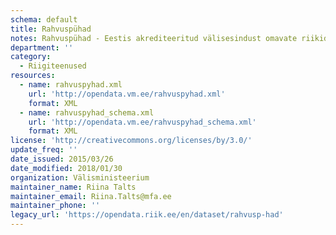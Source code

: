 ```yaml
---
schema: default
title: Rahvuspühad
notes: Rahvuspühad - Eestis akrediteeritud välisesindust omavate riikide rahvuspühade andmed.
department: ''
category:
  - Riigiteenused
resources:
  - name: rahvuspyhad.xml
    url: 'http://opendata.vm.ee/rahvuspyhad.xml'
    format: XML
  - name: rahvuspyhad_schema.xml
    url: 'http://opendata.vm.ee/rahvuspyhad_schema.xml'
    format: XML
license: 'http://creativecommons.org/licenses/by/3.0/'
update_freq: ''
date_issued: 2015/03/26
date_modified: 2018/01/30
organization: Välisministeerium
maintainer_name: Riina Talts
maintainer_email: Riina.Talts@mfa.ee
maintainer_phone: ''
legacy_url: 'https://opendata.riik.ee/en/dataset/rahvusp-had'
---
```

